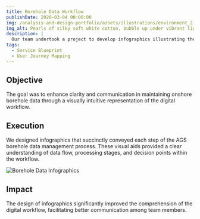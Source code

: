 ```yaml
---
title: Borehole Data Workflow
publishDate: 2020-03-04 00:00:00
img: /analysis-and-design-portfolio/assets/illustrations/environment_2.svg
img_alt: Pearls of silky soft white cotton, bubble up under vibrant lighting
description: |
  Our team undertook a project to develop infographics illustrating the digital workflow for AGS (Association of Geotechnical and Geoenvironmental Specialists) borehole data management. AGS data is the industry-standard exchange format for geotechnical data in the UK, and our dataset comprised 1.3 million records.
tags:
  - Service Blueprint
  - User Journey Mapping
---
```


## Objective

The goal was to enhance clarity and communication in maintaining onshore borehole data through a visually intuitive representation of the digital workflow.

## Execution

We designed infographics that succinctly conveyed each step of the AGS borehole data management process. These visual aids provided a clear understanding of data flow, processing stages, and decision points within the workflow.

![Borehole Data Infographics](/analysis-and-design-portfolio/assets/work/Borehole-Data-and-Related-Databasess-v1-MIRO.png)

## Impact

The design  of infographics significantly improved the comprehension of the digital workflow, facilitating better communication among team members. 
